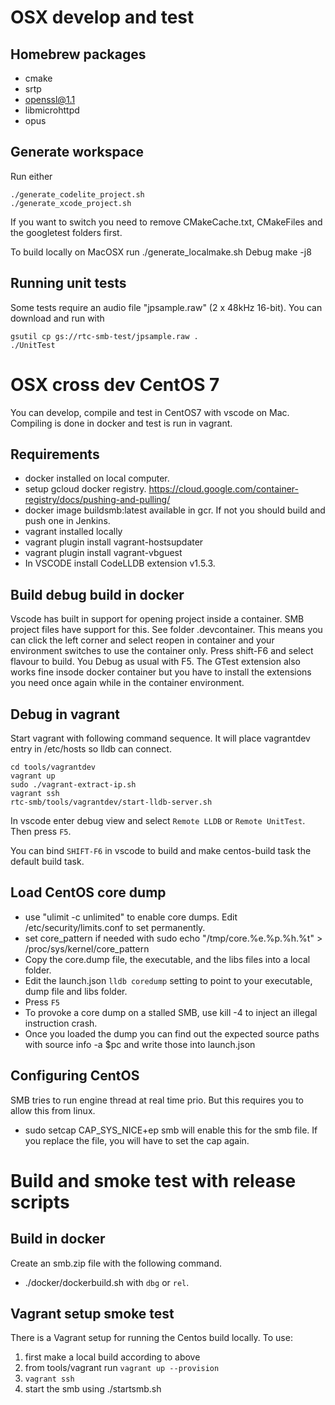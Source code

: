 # OSX develop and test

## Homebrew packages

- cmake
- srtp
- openssl@1.1
- libmicrohttpd
- opus

## Generate workspace
Run either
```
./generate_codelite_project.sh
./generate_xcode_project.sh
```
If you want to switch you need to remove CMakeCache.txt, CMakeFiles and the googletest folders first.

To build locally on MacOSX run
./generate_localmake.sh Debug
make -j8

## Running unit tests
Some tests require an audio file "jpsample.raw" (2 x 48kHz 16-bit). 
You can download and run with
```
gsutil cp gs://rtc-smb-test/jpsample.raw .
./UnitTest
```

# OSX cross dev CentOS 7
You can develop, compile and test in CentOS7 with vscode on Mac. Compiling is done in docker and test is run in vagrant.
## Requirements
* docker installed on local computer.
* setup gcloud docker registry. https://cloud.google.com/container-registry/docs/pushing-and-pulling/
* docker image buildsmb:latest available in gcr. If not you should build and push one in Jenkins.
* vagrant installed locally
* vagrant plugin install vagrant-hostsupdater
* vagrant plugin install vagrant-vbguest
* In VSCODE install CodeLLDB extension v1.5.3.

## Build debug build in docker
Vscode has built in support for opening project inside a container. SMB project files have support for this. See folder .devcontainer.
This means you can click the left corner and select reopen in container and your environment switches to use the container only. 
Press shift-F6 and select flavour to build. You Debug as usual with F5.
The GTest extension also works fine insode docker container but you have to install the extensions you need once again 
while in the container environment.

## Debug in vagrant
Start vagrant with following command sequence. It will place vagrantdev entry in /etc/hosts so lldb can connect.
```
cd tools/vagrantdev
vagrant up
sudo ./vagrant-extract-ip.sh
vagrant ssh
rtc-smb/tools/vagrantdev/start-lldb-server.sh
```

In vscode enter debug view and select `Remote LLDB` or `Remote UnitTest`. Then press `F5`.

You can bind `SHIFT-F6` in vscode to build and make centos-build task the default build task.

## Load CentOS core dump
* use "ulimit -c unlimited" to enable core dumps. Edit /etc/security/limits.conf to set permanently.
* set core_pattern if needed with sudo echo "/tmp/core.%e.%p.%h.%t" > /proc/sys/kernel/core_pattern
* Copy the core.dump file, the executable, and the libs files into a local folder.
* Edit the launch.json `lldb coredump` setting to point to your executable, dump file and libs folder.
* Press `F5`
* To provoke a core dump on a stalled SMB, use kill -4 <pid> to inject an illegal instruction crash.
* Once you loaded the dump you can find out the expected source paths with  source info -a $pc
and write those into launch.json

## Configuring CentOS
SMB tries to run engine thread at real time prio. But this requires you to allow this from linux.
* sudo setcap CAP_SYS_NICE+ep smb
will enable this for the smb file. If you replace the file, you will have to set the cap again.

# Build and smoke test with release scripts
## Build in docker
Create an smb.zip file with the following command.
* ./docker/dockerbuild.sh <flavour> with `dbg` or `rel`.

## Vagrant setup smoke test
There is a Vagrant setup for running the Centos build locally. To use:

1. first make a local build according to above
2. from tools/vagrant run `vagrant up --provision`
3. `vagrant ssh`
4. start the smb using ./startsmb.sh


